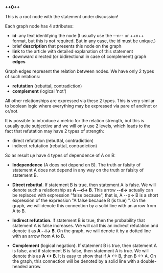 **++0++**

This is a root node with the statement under discussion!

Each graph node has 4 attributes:
- **id**: any text identifying the node (I usually use the --n-- or ++n++ format, but this is not required. But in any case, the id must be unique.)
- brief **description** that presents this node on the graph 
- **link** to the article with detailed explanation of this statement
- downward directed (or bidirectional in case of complement) graph **edges** 

Graph edges represent the relation between nodes. We have only 2 types of such relations:
- **refutation** (rebuttal, contradiction)
- **complement** (logical 'not')

All other relationships are expressed via these 2 types. This is very similar to boolean logic where everything may be expressed via pare of and/not or or/not.

It is possible to introduce a metric for the relation strength, but this is usually quite subjective and we will only use 2 levels, which leads to the fact that refutation may have 2 types of strength:
- direct refutation (rebuttal, contradiction)
- indirect refutation (rebuttal, contradiction)

So as result цe have 4 types of dependence of A on B:
- **Independence** (A does not depend on B). The truth or falsity of statement A does not depend in any way on the truth or falsity of statement B.

- **Direct rebuttal**. If statement B is true, then statement A is false. We will denote such a relationship as **A --d-> B**. This arrow **--d->** actually can be replaced with expression "false because", that is, A --p-> B is a short expression of the expression "A false because B (is true) ". 
On the graph, we will denote this connection by a solid line with an arrow from A to B.

- **Indirect refutation**. If statement B is true, then the probability that statement A is false increases. We will call this an indirect refutation and denote it as **A --i-> B**. On the graph, we will denote it by a dotted line with an arrow from A to B.

- **Complement** (logical negation). If statement B is true, then statement A is false, and if statement B is false, then statement A is true. We will denote this as **A <-> B**. It is easy to show that if A <-> B, then B <-> A. On the graph, this connection will be denoted by a solid line with a double-headed arrow.
